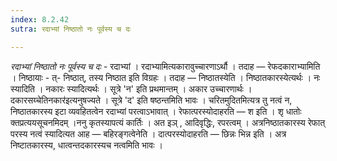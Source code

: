 ```yaml
---
index: 8.2.42
sutra: रदाभ्यां निष्ठातो नः पूर्वस्य च दः

---
```

_रदाभ्यां निष्ठातो नः पूर्वस्य च दः_ - रदाभ्यां । रदाभ्यामित्यकारावुच्चारणाऽर्थौ । तदाह —  रेफदकाराभ्यामिति । निष्ठायाः - त्- निष्ठात्, तस्य निष्ठात इति विग्रहः । तदाह —  निष्ठातस्येति । निष्ठातकारस्येत्यर्थः । नः स्यादिति । नकारः स्यादित्यर्थः । सूत्रे 'न' इति प्रथमान्तम् । अकार उच्चारणार्थः । दकारसय्चेतिनकार॑इत्यनुषज्यते । सूत्रे 'द' इति षष्ठन्तमिति भावः । चरितमुदितमित्यत्र तु नत्वं न, निष्ठातकारस्य इटा व्यवहितत्वेन रदाभ्यां परत्वाऽभावात् । रेफात्परस्योदाहरति —  श इति । शृ धातोः क्तप्रत्ययसूचनमिदम् ।ननु कृतस्यापत्यं कार्तिः । अत इञ् , आदिवृद्धिः, रपरत्वम् । अत्रनिष्ठातकारस्य रेफात् परस्य नत्वं स्यादित्यत आह —  बहिरङ्गत्वेनेति । दात्परस्योदाहरति —  छिन्नः भिन्न इति । अत्र निष्टातकारस्य, धात्वन्तदकारस्यच नत्वमिति भावः ।
